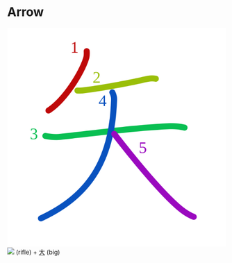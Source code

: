 # Arrow
![77e2](../kanji-colorize/77e2.svg)
[![](http://www.kanjidamage.com/assets/radsmall/rifle-e2b6a06c4ee9429c69c3f18b8d178c6017524c4332e82423253fa363927c149c.jpg)](http://www.kanjidamage.com/kanji/472-rifle) (rifle) + [大](大.md) (big)